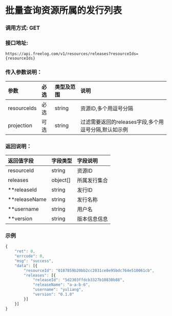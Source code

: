 # 批量查询资源所属的发行列表

### 调用方式: GET

### 接口地址:

```
https://api.freelog.com/v1/resources/releases?resourceIds={resourceIds}
```

### 传入参数说明：

| 参数 | 必选 | 类型及范围 | 说明 |
| :--- | :--- | :--- | :--- |
|resourceIds|必选|string|资源ID,多个用逗号分隔|
|projection|可选|string|过滤需要返回的releases字段,多个用逗号分隔,默认如示例|

### 返回说明：

| 返回值字段 | 字段类型 | 字段说明 |
| :--- | :--- | :--- |
| resourceId | string | 资源ID|
| releases | object[] | 所属发行集合 |
| **releaseId | string | 发行ID|
| **releaseName | string | 发行名称 |
| **username | string| 用户名|
| **version | string | 版本信息信息|

### 示例

```js
{
	"ret": 0,
	"errcode": 0,
	"msg": "success",
	"data": [{
		"resourceId": "0187859b20bb2cc2031ce8e95bdc764e510061cb",
		"releases": [{
			"releaseId": "5d2303ffdcb3327b10830b88",
			"releaseName": "a-a-b-6",
			"username": "yuliang",
			"version": "0.1.0"
		}]
	}]
}
```
